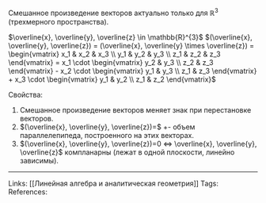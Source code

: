 Смешанное произведение векторов актуально только для $\mathbb{R}^{3}$ (трехмерного пространства). 

$\overline{x}, \overline{y}, \overline{z} \in \mathbb{R}^{3}$
$(\overline{x}, \overline{y}, \overline{z}) = (\overline{x}, \overline{y} \times \overline{z}) = \begin{vmatrix} x_1 & x_2 & x_3 \\ y_1 & y_2 & y_3 \\ z_1 & z_2 & z_3 \end{vmatrix} = x_1 \cdot \begin{vmatrix} y_2 & y_3 \\ z_2 & z_3 \end{vmatrix} - x_2 \cdot \begin{vmatrix} y_1 & y_3 \\ z_1 & z_3 \end{vmatrix} + x_3 \cdot \begin{vmatrix} y_1 & y_2 \\ z_1 & z_2 \end{vmatrix}$

Свойства:
1. Смешанное произведение векторов меняет знак при перестановке векторов. 
2. $(\overline{x}, \overline{y}, \overline{z})=$ +- объем параллелепипеда, построенного на этих векторах. 
3. $(\overline{x}, \overline{y}, \overline{z})=0 <=> \overline{x}, \overline{y}, \overline{z}$ компланарны (лежат в одной плоскости, линейно зависимы). 


___
Links: [[Линейная алгебра и аналитическая геометрия]] 
Tags:
References: